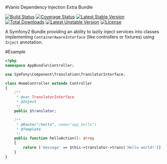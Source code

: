 #Vanio Dependency Injection Extra Bundle

[![Build Status](https://api.travis-ci.org/vaniocz/vanio-di-extra-bundle.svg?branch=master)](https://travis-ci.org/vaniocz/vanio-di-extra-bundle) [![Coverage Status](https://coveralls.io/repos/github/vaniocz/vanio-di-extra-bundle/badge.svg?branch=master)](https://coveralls.io/github/vaniocz/vanio-di-extra-bundle?branch=master) [![Latest Stable Version](https://poser.pugx.org/vanio/vanio-di-extra-bundle/v/stable)](https://packagist.org/packages/vanio/vanio-di-extra-bundle) [![Total Downloads](https://poser.pugx.org/vanio/vanio-di-extra-bundle/downloads)](https://packagist.org/packages/vanio/vanio-di-extra-bundle) [![Latest Unstable Version](https://poser.pugx.org/vanio/vanio-di-extra-bundle/v/unstable)](https://packagist.org/packages/vanio/vanio-di-extra-bundle) [![License](https://poser.pugx.org/vanio/vanio-di-extra-bundle/license)](https://packagist.org/packages/vanio/vanio-di-extra-bundle)

A Symfony2 Bundle providing an ability to lazily inject services into classes implementing `ContainerAwareInterface` (like controllers or fixtures) using `Inject` annotation.

#Example
```php
<?php
namespace AppBundle\Controller;

use Symfony\Component\Translation\TranslatorInterface;

class HomeController extends Controller
{
    /**
     * @var TranslatorInterface
     * @Inject
     */
    public $translator;

    /**
     * @Route("/hello", name="app_hello")
     * @Template
     */
    public function helloAction(): array
    {
        return ['message' => $this->translator->trans('Hello world!')];
    }
}
